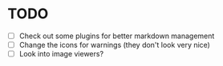 # TODO

- [ ] Check out some plugins for better markdown management
- [ ] Change the icons for warnings (they don't look very nice)
- [ ] Look into image viewers?
